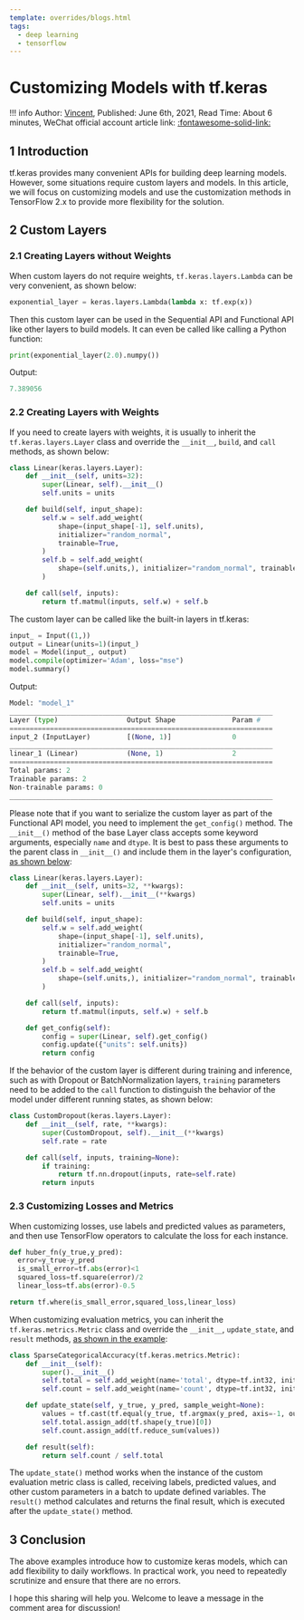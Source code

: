 ```yaml
---
template: overrides/blogs.html
tags:
  - deep learning
  - tensorflow
---
```


# Customizing Models with tf.keras

!!! info
    Author: [Vincent](https://github.com/Realvincentyuan), Published: June 6th, 2021, Read Time: About 6 minutes, WeChat official account article link: [:fontawesome-solid-link:](https://mp.weixin.qq.com/s/z2uBxwe8UNDXWMDNS_k-Gg)

## 1 Introduction

tf.keras provides many convenient APIs for building deep learning models. However, some situations require custom layers and models. In this article, we will focus on customizing models and use the customization methods in TensorFlow 2.x to provide more flexibility for the solution.

## 2 Custom Layers

### 2.1 Creating Layers without Weights

When custom layers do not require weights, `tf.keras.layers.Lambda` can be very convenient, as shown below:

```python
exponential_layer = keras.layers.Lambda(lambda x: tf.exp(x))
```

Then this custom layer can be used in the Sequential API and Functional API like other layers to build models. It can even be called like calling a Python function:

```python
print(exponential_layer(2.0).numpy())
```

Output:

```python
7.389056
```

### 2.2 Creating Layers with Weights

If you need to create layers with weights, it is usually to inherit the `tf.keras.layers.Layer` class and override the `__init__`, `build`, and `call` methods, as shown below:

```python
class Linear(keras.layers.Layer):
    def __init__(self, units=32):
        super(Linear, self).__init__()
        self.units = units

    def build(self, input_shape):
        self.w = self.add_weight(
            shape=(input_shape[-1], self.units),
            initializer="random_normal",
            trainable=True,
        )
        self.b = self.add_weight(
            shape=(self.units,), initializer="random_normal", trainable=True
        )

    def call(self, inputs):
        return tf.matmul(inputs, self.w) + self.b
```

The custom layer can be called like the built-in layers in tf.keras:

```python
input_ = Input((1,))
output = Linear(units=1)(input_)
model = Model(input_, output)
model.compile(optimizer='Adam', loss="mse")
model.summary()
```

Output:

```python
Model: "model_1"
_________________________________________________________________
Layer (type)                 Output Shape              Param #   
=================================================================
input_2 (InputLayer)         [(None, 1)]               0         
_________________________________________________________________
linear_1 (Linear)            (None, 1)                 2         
=================================================================
Total params: 2
Trainable params: 2
Non-trainable params: 0
_________________________________________________________________
```

Please note that if you want to serialize the custom layer as part of the Functional API model, you need to implement the `get_config()` method. The `__init__()` method of the base Layer class accepts some keyword arguments, especially `name` and `dtype`. It is best to pass these arguments to the parent class in `__init__()` and include them in the layer's configuration, [as shown below]('https://www.tensorflow.org/guide/keras/custom_layers_and_models#%E5%8F%AF%E9%80%89%E6%8B%A9%E5%9C%A8%E5%B1%82%E4%B8%8A%E5%90%AF%E7%94%A8%E5%BA%8F%E5%88%97%E5%8C%96'):

```python
class Linear(keras.layers.Layer):
    def __init__(self, units=32, **kwargs):
        super(Linear, self).__init__(**kwargs)
        self.units = units

    def build(self, input_shape):
        self.w = self.add_weight(
            shape=(input_shape[-1], self.units),
            initializer="random_normal",
            trainable=True,
        )
        self.b = self.add_weight(
            shape=(self.units,), initializer="random_normal", trainable=True
        )

    def call(self, inputs):
        return tf.matmul(inputs, self.w) + self.b

    def get_config(self):
        config = super(Linear, self).get_config()
        config.update({"units": self.units})
        return config

```

If the behavior of the custom layer is different during training and inference, such as with Dropout or BatchNormalization layers, `training` parameters need to be added to the `call` function to distinguish the behavior of the model under different running states, as shown below:

```python
class CustomDropout(keras.layers.Layer):
    def __init__(self, rate, **kwargs):
        super(CustomDropout, self).__init__(**kwargs)
        self.rate = rate

    def call(self, inputs, training=None):
        if training:
            return tf.nn.dropout(inputs, rate=self.rate)
        return inputs
```

### 2.3 Customizing Losses and Metrics

When customizing losses, use labels and predicted values as parameters, and then use TensorFlow operators to calculate the loss for each instance.

```python
def huber_fn(y_true,y_pred):
  error=y_true-y_pred
  is_small_error=tf.abs(error)<1
  squared_loss=tf.square(error)/2
  linear_loss=tf.abs(error)-0.5

return tf.where(is_small_error,squared_loss,linear_loss)
```

When customizing evaluation metrics, you can inherit the `tf.keras.metrics.Metric` class and override the `__init__`, `update_state`, and `result` methods, [as shown in the example](https://tf.wiki/zh_hans/basic/models.html#id26):

```python
class SparseCategoricalAccuracy(tf.keras.metrics.Metric):
    def __init__(self):
        super().__init__()
        self.total = self.add_weight(name='total', dtype=tf.int32, initializer=tf.zeros_initializer())
        self.count = self.add_weight(name='count', dtype=tf.int32, initializer=tf.zeros_initializer())

    def update_state(self, y_true, y_pred, sample_weight=None):
        values = tf.cast(tf.equal(y_true, tf.argmax(y_pred, axis=-1, output_type=tf.int32)), tf.int32)
        self.total.assign_add(tf.shape(y_true)[0])
        self.count.assign_add(tf.reduce_sum(values))

    def result(self):
        return self.count / self.total
```

The `update_state()` method works when the instance of the custom evaluation metric class is called, receiving labels, predicted values, and other custom parameters in a batch to update defined variables. The `result()` method calculates and returns the final result, which is executed after the `update_state()` method.

## 3 Conclusion

The above examples introduce how to customize keras models, which can add flexibility to daily workflows. In practical work, you need to repeatedly scrutinize and ensure that there are no errors.

I hope this sharing will help you. Welcome to leave a message in the comment area for discussion!

